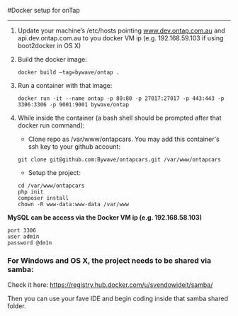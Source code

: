 #Docker setup for onTap

---

1. Update your machine’s /etc/hosts pointing www.dev.ontap.com.au and api.dev.ontap.com.au to you docker VM ip (e.g. 192.168.59.103 if using boot2docker in OS X)
2. Build the docker image:

	```
	docker build —tag=bywave/ontap .
	```

3. Run a container with that image:

	```
	docker run -it --name ontap -p 80:80 -p 27017:27017 -p 443:443 -p 3306:3306 -p 9001:9001 bywave/ontap
	```

4. While inside the container (a bash shell should be prompted after that docker run command):
	* Clone repo as /var/www/ontapcars. You may add this container's ssh key to your github account:
	
	```
	git clone git@github.com:Bywave/ontapcars.git /var/www/ontapcars
	```
	
	* Setup the project:
	
	```
	cd /var/www/ontapcars
	php init	
	composer install
	chown -R www-data:www-data /var/www
	```

**MySQL can be access via the Docker VM ip (e.g. 192.168.58.103)**

```
port 3306
user admin
password @dm1n
```

### For Windows and OS X, the project needs to be shared via samba:

Check it here: https://registry.hub.docker.com/u/svendowideit/samba/

Then you can use your fave IDE and begin coding inside that samba shared folder.

